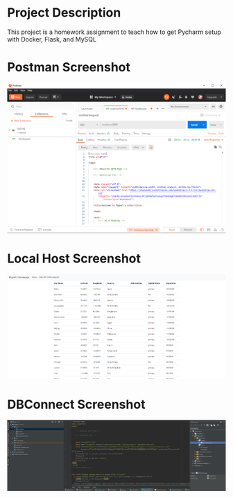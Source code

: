 # Project Description
This project is a homework assignment to teach how to get Pycharm setup with Docker, Flask, and MySQL
# Postman Screenshot
![postman request output](screenshots/postman.png)
# Local Host Screenshot
![postman request output](screenshots/localHost.png)
# DBConnect Screenshot
![postman request output](screenshots/DBConnect.png)